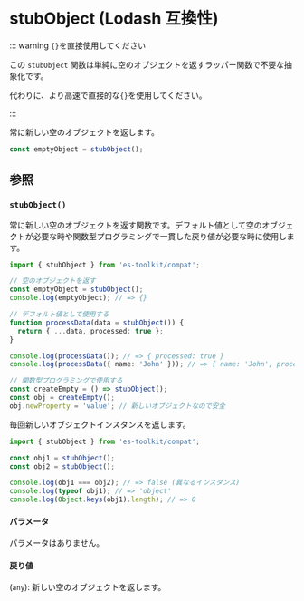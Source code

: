 # stubObject (Lodash 互換性)

::: warning `{}`を直接使用してください

この `stubObject` 関数は単純に空のオブジェクトを返すラッパー関数で不要な抽象化です。

代わりに、より高速で直接的な`{}`を使用してください。

:::

常に新しい空のオブジェクトを返します。

```typescript
const emptyObject = stubObject();
```

## 参照

### `stubObject()`

常に新しい空のオブジェクトを返す関数です。デフォルト値として空のオブジェクトが必要な時や関数型プログラミングで一貫した戻り値が必要な時に使用します。

```typescript
import { stubObject } from 'es-toolkit/compat';

// 空のオブジェクトを返す
const emptyObject = stubObject();
console.log(emptyObject); // => {}

// デフォルト値として使用する
function processData(data = stubObject()) {
  return { ...data, processed: true };
}

console.log(processData()); // => { processed: true }
console.log(processData({ name: 'John' })); // => { name: 'John', processed: true }

// 関数型プログラミングで使用する
const createEmpty = () => stubObject();
const obj = createEmpty();
obj.newProperty = 'value'; // 新しいオブジェクトなので安全
```

毎回新しいオブジェクトインスタンスを返します。

```typescript
import { stubObject } from 'es-toolkit/compat';

const obj1 = stubObject();
const obj2 = stubObject();

console.log(obj1 === obj2); // => false (異なるインスタンス)
console.log(typeof obj1); // => 'object'
console.log(Object.keys(obj1).length); // => 0
```

#### パラメータ

パラメータはありません。

#### 戻り値

(`any`): 新しい空のオブジェクトを返します。
